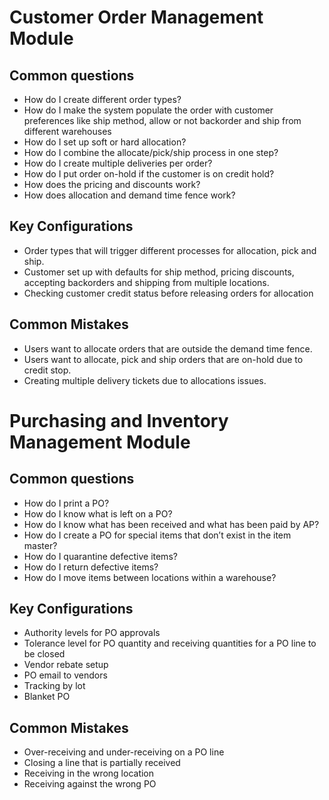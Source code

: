 # Customer Order Management Module

## Common questions
- How do I create different order types? 
- How do I make the system populate the order with customer preferences like ship method, allow or not backorder and ship from different warehouses
- How do I set up soft or hard allocation?
- How do I combine the allocate/pick/ship process in one step? 
- How do I create multiple deliveries per order? 
- How do I put order on-hold if the customer is on credit hold? 
- How does the pricing and discounts work?
- How does allocation and demand time fence work? 

## Key Configurations
 - Order types that will trigger different processes for allocation, pick and ship.
 - Customer set up with defaults for ship method, pricing discounts, accepting backorders and shipping from multiple locations. 
 - Checking customer credit status before releasing orders for allocation


## Common Mistakes
 - Users want to allocate orders that are outside the demand time fence.
 - Users want to allocate, pick and ship orders that are on-hold due to credit stop.
 - Creating multiple delivery tickets due to allocations issues.

# Purchasing and Inventory Management Module

## Common questions
- How do I print a PO? 
- How do I know what is left on a PO?
- How do I know what has been received and what has been paid by AP? 
- How do I create a PO for special items that don’t exist in the item master? 
- How do I quarantine defective items? 
- How do I return defective items?
- How do I move items between locations within a warehouse? 

## Key Configurations
 - Authority levels for PO approvals
 - Tolerance level for PO quantity and receiving quantities for a PO line to be closed
 - Vendor rebate setup
 - PO email to vendors
 - Tracking by lot
 - Blanket PO

## Common Mistakes
 - Over-receiving and under-receiving on a PO line
 - Closing a line that is partially received
 - Receiving in the wrong location
 - Receiving against the wrong PO
